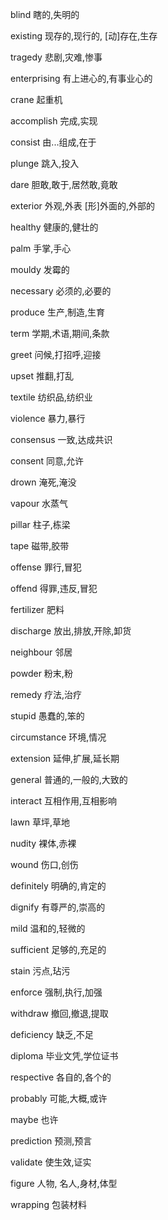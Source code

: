 blind	瞎的,失明的

existing	现存的,现行的, [动]存在,生存

tragedy	悲剧,灾难,惨事

enterprising	有上进心的,有事业心的

crane	起重机

accomplish	完成,实现

consist	由...组成,在于

plunge	跳入,投入

dare	胆敢,敢于,居然敢,竟敢

exterior	外观,外表 [形]外面的,外部的

healthy	健康的,健壮的

palm	手掌,手心

mouldy	发霉的

necessary	必须的,必要的

produce	生产,制造,生育

term	学期,术语,期间,条款

greet	问候,打招呼,迎接

upset	推翻,打乱

textile	纺织品,纺织业

violence	暴力,暴行

consensus	一致,达成共识

consent	同意,允许

drown	淹死,淹没

vapour	水蒸气

pillar	柱子,栋梁

tape	磁带,胶带

offense	罪行,冒犯

offend	得罪,违反,冒犯

fertilizer	肥料

discharge	放出,排放,开除,卸货

 neighbour	邻居

powder	粉末,粉

remedy	疗法,治疗

stupid	愚蠢的,笨的

circumstance	环境,情况

extension	延伸,扩展,延长期

general	普通的,一般的,大致的

interact	互相作用,互相影响

lawn	草坪,草地

nudity	裸体,赤裸

wound	伤口,创伤

definitely	明确的,肯定的

dignify	有尊严的,崇高的

mild	温和的,轻微的

sufficient	足够的,充足的

stain	污点,玷污

enforce	强制,执行,加强

withdraw	撤回,撤退,提取

deficiency	缺乏,不足

diploma	毕业文凭,学位证书

respective	各自的,各个的

probably	可能,大概,或许

maybe	也许

prediction	预测,预言

validate	使生效,证实

figure	人物, 名人,身材,体型

wrapping	包装材料



